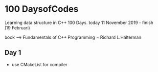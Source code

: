 # 100 DaysofCodes

Learning data structure in C++ 100 Days. today 11 November 2019 - finish (19 Februari) 

book --> Fundamentals of C++ Programming ~ Richard L.Halterman


## Day 1
* use CMakeList for compiler
